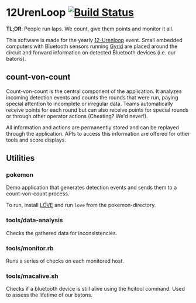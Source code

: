 # 12UrenLoop [![Build Status](https://secure.travis-ci.org/ZeusWPI/12Urenloop.png)](http://travis-ci.org/ZeusWPI/12Urenloop)

**TL;DR**: People run laps. We count, give them points and monitor it all.

This software is made for the yearly [12-Urenloop](http://12urenloop.be/) event. Small embedded computers with Bluetooth sensors running [Gyrid](https://github.com/Rulus/Gyrid) are placed around the circuit and forward information on detected Bluetooth devices (i.e. our batons).

## count-von-count

Count-von-count is the central component of the application. It analyzes incoming detection events and counts the rounds that were run, paying special attention to incomplete or irregular data. Teams automatically receive points for each round but can also receive points for special rounds or through other operator actions (Cheating? We'd never!).

All information and actions are permanently stored and can be replayed through the application. APIs to access this information are offered for other tools and score displays.

## Utilities

### pokemon

Demo application that generates detection events and sends them to a count-von-count process.

To run, install [LÖVE](https://love2d.org/) and run `love` from the pokemon-directory.

### tools/data-analysis

Checks the gathered data for inconsistencies.

### tools/monitor.rb

Runs a series of checks on each monitored host.

### tools/macalive.sh

Checks if a bluetooth device is still alive using the hcitool command. Used to assess the lifetime of our batons.
